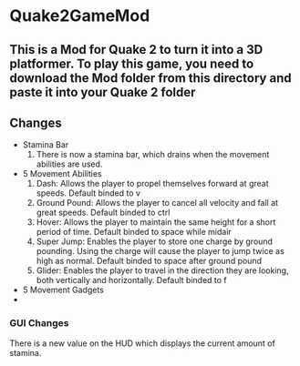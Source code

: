 # Quake2GameMod
## This is a Mod for Quake 2 to turn it into a 3D platformer. To play this game, you need to download the Mod folder from this directory and paste it into your Quake 2 folder

## Changes
* Stamina Bar
  1. There is now a stamina bar, which drains when the movement abilities are used.
* 5 Movement Abilities
  1. 	Dash: Allows the player to propel themselves forward at great speeds. Default binded to v
  1.	Ground Pound: Allows the player to cancel all velocity and fall at great speeds. Default binded to ctrl
  1.	Hover: Allows the player to maintain the same height for a short period of time. Default binded to space while midair
  1.	Super Jump: Enables the player to store one charge by ground pounding. Using the charge will cause the player to jump twice as high as normal. Default binded to space after ground pound
  1.	Glider: Enables the player to travel in the direction they are looking, both vertically and horizontally. Default binded to f
* 5 Movement Gadgets
* 
 
 ### GUI Changes
 There is a new value on the HUD which displays the current amount of stamina.


